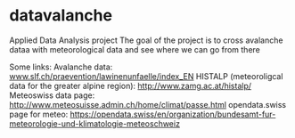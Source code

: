 # datavalanche
Applied Data Analysis project
The goal of the project is to cross avalanche dataa with meteorological data and see where we can go from there

Some links:
Avalanche data: www.slf.ch/praevention/lawinenunfaelle/index_EN
HISTALP (meteoroligcal data for the greater alpine region): http://www.zamg.ac.at/histalp/
Meteoswiss data page: http://www.meteosuisse.admin.ch/home/climat/passe.html
opendata.swiss page for meteo: https://opendata.swiss/en/organization/bundesamt-fur-meteorologie-und-klimatologie-meteoschweiz